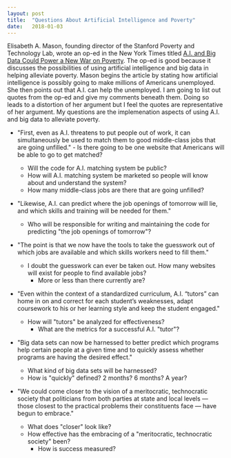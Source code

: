 ```yaml
---
layout: post
title:  "Questions About Artificial Intelligence and Poverty"
date:   2018-01-03
---
```


Elisabeth A. Mason, founding director of the Stanford Poverty and Technology Lab, wrote an op-ed in the New York Times titled [A.I. and Big Data Could Power a New War on Poverty](https://www.nytimes.com/2018/01/01/opinion/ai-and-big-data-could-power-a-new-war-on-poverty.html?_r=0). The op-ed is good because it discusses the possibilities of using artificial intelligence and big data in helping alleviate poverty. Mason begins the article by stating how artificial intelligence is possibly going to make millions of Americans unemployed. She then points out that A.I. can help the unemployed. I am going to list out quotes from the op-ed and give my comments beneath them. Doing so leads to a distortion of her argument but I feel the quotes are representative of her argument. My questions are the implemenation aspects of using A.I. and big data to alleviate poverty. 

- "First, even as A.I. threatens to put people out of work, it can simultaneously be used to match them to good middle-class jobs that are going unfilled."   - Is there going to be one website that Americans will be able to go to get matched?
    - Will the code for A.I. matching system be public? 
    - How will A.I. matching system be marketed so people will know about and understand the system?
    - How many middle-class jobs are there that are going unfilled?

- "Likewise, A.I. can predict where the job openings of tomorrow will lie, and which skills and training will be needed for them."
    - Who will be responsible for writing and maintaining the code for predicting "the job openings of tomorrow"?

- "The point is that we now have the tools to take the guesswork out of which jobs are available and which skills workers need to fill them."
    - I doubt the guesswork can ever be taken out. How many websites will exist for people to find available jobs?
        - More or less than there currently are? 

- "Even within the context of a standardized curriculum, A.I. “tutors” can home in on and correct for each student’s weaknesses, adapt coursework to his or her learning style and keep the student engaged."
    - How will "tutors" be analyzed for effectiveness?
        - What are the metrics for a successful A.I. "tutor"?
    
- "Big data sets can now be harnessed to better predict which programs help certain people at a given time and to quickly assess whether programs are having the desired effect."
    - What kind of big data sets will be harnessed?
    - How is "quickly" defined? 2 months? 6 months? A year?

- "We could come closer to the vision of a meritocratic, technocratic society that politicians from both parties at state and local levels — those closest to the practical problems their constituents face — have begun to embrace."
    - What does "closer" look like?
    - How effective has the embracing of a "meritocratic, technocratic society" been?
        - How is success measured?